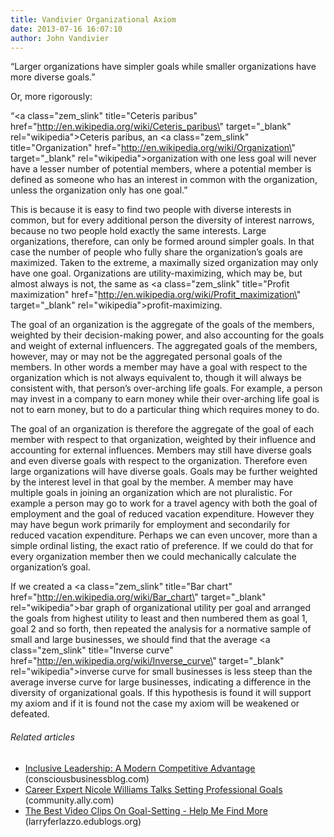 ```yaml
---
title: Vandivier Organizational Axiom
date: 2013-07-16 16:07:10
author: John Vandivier
---
```




“Larger organizations have simpler goals while smaller organizations have more diverse goals.”

Or, more rigorously:

“<a class=\"zem_slink\" title=\"Ceteris paribus\" href=\"http://en.wikipedia.org/wiki/Ceteris_paribus\" target=\"_blank\" rel=\"wikipedia\">Ceteris paribus</a>, an <a class=\"zem_slink\" title=\"Organization\" href=\"http://en.wikipedia.org/wiki/Organization\" target=\"_blank\" rel=\"wikipedia\">organization</a> with one less goal will never have a lesser number of potential members, where a potential member is defined as someone who has an interest in common with the organization, unless the organization only has one goal.”

This is because it is easy to find two people with diverse interests in common, but for every additional person the diversity of interest narrows, because no two people hold exactly the same interests. Large organizations, therefore, can only be formed around simpler goals. In that case the number of people who fully share the organization’s goals are maximized. Taken to the extreme, a maximally sized organization may only have one goal. Organizations are utility-maximizing, which may be, but almost always is not, the same as <a class=\"zem_slink\" title=\"Profit maximization\" href=\"http://en.wikipedia.org/wiki/Profit_maximization\" target=\"_blank\" rel=\"wikipedia\">profit-maximizing</a>.

The goal of an organization is the aggregate of the goals of the members, weighted by their decision-making power, and also accounting for the goals and weight of external influencers. The aggregated goals of the members, however, may or may not be the aggregated personal goals of the members. In other words a member may have a goal with respect to the organization which is not always equivalent to, though it will always be consistent with, that person’s over-arching life goals. For example, a person may invest in a company to earn money while their over-arching life goal is not to earn money, but to do a particular thing which requires money to do.

The goal of an organization is therefore the aggregate of the goal of each member with respect to that organization, weighted by their influence and accounting for external influences. Members may still have diverse goals and even diverse goals with respect to the organization. Therefore even large organizations will have diverse goals. Goals may be further weighted by the interest level in that goal by the member. A member may have multiple goals in joining an organization which are not pluralistic. For example a person may go to work for a travel agency with both the goal of employment and the goal of reduced vacation expenditure. However they may have begun work primarily for employment and secondarily for reduced vacation expenditure. Perhaps we can even uncover, more than a simple ordinal listing, the exact ratio of preference. If we could do that for every organization member then we could mechanically calculate the organization’s goal.

If we created a <a class=\"zem_slink\" title=\"Bar chart\" href=\"http://en.wikipedia.org/wiki/Bar_chart\" target=\"_blank\" rel=\"wikipedia\">bar graph</a> of organizational utility per goal and arranged the goals from highest utility to least and then numbered them as goal 1, goal 2 and so forth, then repeated the analysis for a normative sample of small and large businesses, we should find that the average <a class=\"zem_slink\" title=\"Inverse curve\" href=\"http://en.wikipedia.org/wiki/Inverse_curve\" target=\"_blank\" rel=\"wikipedia\">inverse curve</a> for small businesses is less steep than the average inverse curve for large businesses, indicating a difference in the diversity of organizational goals. If this hypothesis is found it will support my axiom and if it is found not the case my axiom will be weakened or defeated.
<h6 class=\"zemanta-related-title\" style=\"font-size:1em;\">Related articles</h6>
<ul class=\"zemanta-article-ul\">
	<li class=\"zemanta-article-ul-li\"><a href=\"http://consciousbusinessblog.com/2013/06/27/inclusive-leadership-a-modern-competitive-advantage/\" target=\"_blank\">Inclusive Leadership: A Modern Competitive Advantage</a> (consciousbusinessblog.com)</li>
	<li class=\"zemanta-article-ul-li\"><a href=\"http://community.ally.com/straight-talk/2013/07/career-expert-nicole-williams-talks-setting-professional-goals/\" target=\"_blank\">Career Expert Nicole Williams Talks Setting Professional Goals</a> (community.ally.com)</li>
	<li class=\"zemanta-article-ul-li\"><a href=\"http://larryferlazzo.edublogs.org/2013/07/11/the-best-video-clips-on-goal-setting-help-me-find-more/\" target=\"_blank\">The Best Video Clips On Goal-Setting - Help Me Find More</a> (larryferlazzo.edublogs.org)</li>
</ul>